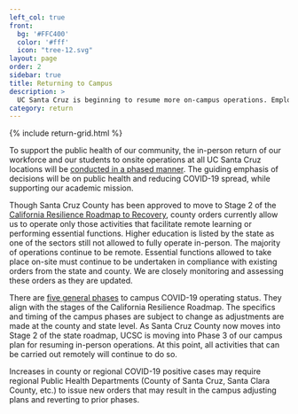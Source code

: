 ```yaml
---
left_col: true
front:
  bg: '#FFC400'
  color: '#fff'
  icon: "tree-12.svg"
layout: page
order: 2
sidebar: true
title: Returning to Campus
description: >
  UC Santa Cruz is beginning to resume more on-campus operations. Employees can learn more about what is needed to get the campus ready and start developing a worksite plan. 
category: return
---
```

{% include return-grid.html %}

To support the public health of our community, the in-person return of our workforce and our students to onsite operations at all UC Santa Cruz locations will be [conducted in a phased manner](https://news.ucsc.edu/2020/06/final-campus-operational-resumption-phases.pdf). The guiding emphasis of decisions will be on public health and reducing COVID-19 spread, while supporting our academic mission.

Though Santa Cruz County has been approved to move to Stage 2 of the [California Resilience Roadmap to Recovery](https://covid19.ca.gov/roadmap/), county orders currently allow us to operate only those activities that facilitate remote learning or performing essential functions. Higher education is listed by the state as one of the sectors still not allowed to fully operate in-person. The majority of operations continue to be remote. Essential functions allowed to take place on-site must continue to be undertaken in compliance with existing orders from the state and county. We are closely monitoring and assessing these orders as they are updated.

There are [five general phases](https://news.ucsc.edu/2020/06/final-campus-operational-resumption-phases.pdf) to campus COVID-19 operating status. They align with the stages of the California Resilience Roadmap. The specifics and timing of the campus phases are subject to change as adjustments are made at the county and state level. As Santa Cruz County now moves into Stage 2 of the state roadmap, UCSC is moving into Phase 3 of our campus plan for resuming in-person operations. At this point, all activities that can be carried out remotely will continue to do so. 

Increases in county or regional COVID-19 positive cases may require regional Public Health Departments (County of Santa Cruz, Santa Clara County, etc.) to issue new orders that may result in the campus adjusting plans and reverting to prior phases.
